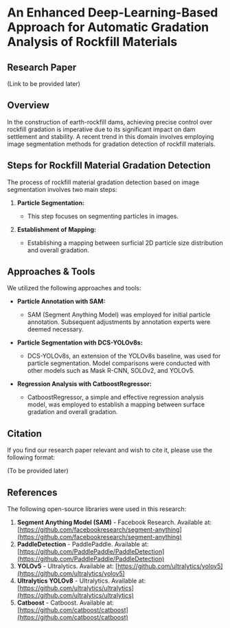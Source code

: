 # An Enhanced Deep-Learning-Based Approach for Automatic Gradation Analysis of Rockfill Materials

## Research Paper

(Link to be provided later)

## Overview

In the construction of earth-rockfill dams, achieving precise control over rockfill gradation is imperative due to its significant impact on dam settlement and stability. A recent trend in this domain involves employing image segmentation methods for gradation detection of rockfill materials.

## Steps for Rockfill Material Gradation Detection

The process of rockfill material gradation detection based on image segmentation involves two main steps:

1. **Particle Segmentation:**
   - This step focuses on segmenting particles in images.

2. **Establishment of Mapping:**
   - Establishing a mapping between surficial 2D particle size distribution and overall gradation.

## Approaches & Tools
We utilized the following approaches and tools:

- **Particle Annotation with SAM:**
  - SAM (Segment Anything Model) was employed for initial particle annotation. Subsequent adjustments by annotation experts were deemed necessary.

- **Particle Segmentation with DCS-YOLOv8s:**
  - DCS-YOLOv8s, an extension of the YOLOv8s baseline, was used for particle segmentation. Model comparisons were conducted with other models such as Mask R-CNN, SOLOv2, and YOLOv5.

- **Regression Analysis with CatboostRegressor:**
  - CatboostRegressor, a simple and effective regression analysis model, was employed to establish a mapping between surface gradation and overall gradation.

## Citation

If you find our research paper relevant and wish to cite it, please use the following format:

(To be provided later)

## References

The following open-source libraries were used in this research:

1. **Segment Anything Model (SAM)** - Facebook Research. Available at: [https://github.com/facebookresearch/segment-anything](https://github.com/facebookresearch/segment-anything)
2. **PaddleDetection** - PaddlePaddle. Available at: [https://github.com/PaddlePaddle/PaddleDetection](https://github.com/PaddlePaddle/PaddleDetection)
3. **YOLOv5** - Ultralytics. Available at: [https://github.com/ultralytics/yolov5](https://github.com/ultralytics/yolov5)
4. **Ultralytics YOLOv8** - Ultralytics. Available at: [https://github.com/ultralytics/ultralytics](https://github.com/ultralytics/ultralytics)
5. **Catboost** - Catboost. Available at: [https://github.com/catboost/catboost](https://github.com/catboost/catboost)
